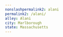 ```yaml
---
﻿nonslashpermalink2: alani
permalink2: /alani/
alley: Alani
city: Marlborough
state: Massachusetts
---
```

